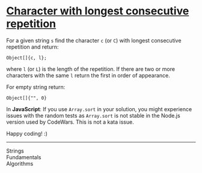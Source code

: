 <div class="description-content p-4">
<div class="markdown prose max-w-none mb-8" id="description"><h1><a href="https://www.codewars.com/kata/586d6cefbcc21eed7a001155" target="_blank">Character with longest consecutive repetition</a></h1><p>For a given string <code>s</code> find the character <code>c</code> (or <code>C</code>) with longest consecutive repetition and return:</p>
<pre style="display: none;"><code class="language-c"><span class="cm-variable">c</span>
(<span class="cm-variable">assign</span> <span class="cm-variable">l</span> <span class="cm-variable">to</span> <span class="cm-variable">pointer</span>)
</code></pre>
<pre style="display: none;"><code class="language-lua">{ <span class="cm-variable">character</span> = <span class="cm-variable">c</span>, <span class="cm-variable">length</span> = <span class="cm-variable">l</span> }
</code></pre>
<pre style="display: none;"><code class="language-go"><span class="cm-keyword">type</span> <span class="cm-variable">Result</span> <span class="cm-keyword">struct</span> {
    <span class="cm-variable">C</span> <span class="cm-keyword">rune</span> <span class="cm-comment">// character</span>
    <span class="cm-variable">L</span> <span class="cm-keyword">int</span>  <span class="cm-comment">// count</span>
}
</code></pre>
<pre style="display: none;"><code class="language-python">(<span class="cm-variable">c</span>, <span class="cm-variable">l</span>)
</code></pre>
<pre style="display: none;"><code class="language-haskell"><span class="cm-builtin">Just</span> (<span class="cm-builtin">Char</span>, <span class="cm-builtin">Int</span>)
</code></pre>
<pre style="display: none;"><code class="language-csharp"><span class="cm-variable">Tuple</span><span class="cm-operator">&lt;</span><span class="cm-type">char</span><span class="cm-operator">?</span>, <span class="cm-type">int</span><span class="cm-operator">&gt;</span>(<span class="cm-variable">c</span>, <span class="cm-variable">l</span>)
</code></pre>
<pre style="display: none;"><code class="language-shell"><span class="cm-comment"># in Shell a String of comma-separated values</span>
c,l
</code></pre>
<pre style="display: none;"><code class="language-javascript">[<span class="cm-variable">c</span>, <span class="cm-variable">l</span>]
</code></pre>
<pre style="display: none;"><code class="language-ruby">[<span class="cm-variable">c</span>, <span class="cm-variable">l</span>]
</code></pre>
<pre style="display: none;"><code class="language-groovy">[<span class="cm-variable">c</span>, <span class="cm-variable">l</span>]
</code></pre>
<pre style="display: none;"><code class="language-coffeescript"><span class="cm-punctuation">[</span><span class="cm-variable">c</span><span class="cm-punctuation">,</span> <span class="cm-variable">l</span><span class="cm-punctuation">]</span>
</code></pre>
<pre><code class="language-java"><span class="cm-type">Object</span>[]{<span class="cm-variable">c</span>, <span class="cm-variable">l</span>};
</code></pre>
<pre style="display: none;"><code class="language-typescript">[<span class="cm-variable">c</span>, <span class="cm-variable">l</span>]: [<span class="cm-variable">string</span>, <span class="cm-variable">number</span>]
</code></pre>
<pre style="display: none;"><code class="language-scala">(<span class="cm-variable">c</span>, <span class="cm-variable">l</span>)
</code></pre>
<pre style="display: none;"><code class="language-nim">(<span class="cm-variable">c</span>, <span class="cm-variable">l</span>)
</code></pre>
<pre style="display: none;"><code class="language-kotlin"><span class="cm-type">Pair</span>(<span class="cm-variable">c</span>, <span class="cm-variable">l</span>)
</code></pre>
<pre style="display: none;"><code class="language-vb"><span class="cm-variable">Tuple</span>(<span class="cm-keyword">Of</span> <span class="cm-keyword">Char</span><span class="cm-error">?</span>, <span class="cm-keyword">Integer</span><span class="cm-operator">&gt;</span>(<span class="cm-variable">c</span>, <span class="cm-variable">l</span>)
</code></pre>
<pre style="display: none;"><code class="language-elixir">{<span class="cm-variable">c</span>, <span class="cm-variable">l</span>}
</code></pre>
<pre style="display: none;"><code class="language-rust"><span class="cm-builtin">Some</span>((<span class="cm-variable">c</span>, <span class="cm-variable">l</span>))
</code></pre>
<pre style="display: none;"><code class="language-perl">[<span class="cm-meta">c</span>, <span class="cm-meta">l</span>]
</code></pre>
<p>where <code>l</code> (or <code>L</code>) is the length of the repetition. If there are two or more characters with the same <code>l</code> return the first in order of appearance.</p>
<p>For empty string return:</p>
<pre style="display: none;"><code class="language-c"><span class="cm-string">'\0'</span>
(<span class="cm-variable">assign</span> <span class="cm-number">0</span> <span class="cm-variable">to</span> <span class="cm-variable">pointer</span>)
</code></pre>
<pre style="display: none;"><code class="language-lua">{<span class="cm-variable">character</span> = <span class="cm-string">""</span>, <span class="cm-variable">length</span> = <span class="cm-number">0</span> }
</code></pre>
<pre style="display: none;"><code class="language-go"><span class="cm-variable">Result</span>{}
</code></pre>
<pre style="display: none;"><code class="language-python">(<span class="cm-string">''</span>, <span class="cm-number">0</span>)
</code></pre>
<pre style="display: none;"><code class="language-haskell"><span class="cm-builtin">Nothing</span>
</code></pre>
<pre style="display: none;"><code class="language-csharp"><span class="cm-variable">Tuple</span><span class="cm-operator">&lt;</span><span class="cm-type">char</span><span class="cm-operator">?</span>, <span class="cm-type">int</span><span class="cm-operator">&gt;</span>(<span class="cm-atom">null</span>, <span class="cm-number">0</span>)
</code></pre>
<pre style="display: none;"><code class="language-shell">,0
</code></pre>
<pre style="display: none;"><code class="language-javascript">[<span class="cm-string">""</span>, <span class="cm-number">0</span>]
</code></pre>
<pre style="display: none;"><code class="language-groovy">[<span class="cm-string">""</span>, <span class="cm-number">0</span>]
</code></pre>
<pre style="display: none;"><code class="language-ruby">[<span class="cm-string">""</span>, <span class="cm-number">0</span>]
</code></pre>
<pre style="display: none;"><code class="language-coffeescript"><span class="cm-punctuation">[</span><span class="cm-string">""</span><span class="cm-punctuation">,</span> <span class="cm-number">0</span><span class="cm-punctuation">]</span>
</code></pre>
<pre><code class="language-java"><span class="cm-type">Object</span>[]{<span class="cm-string">""</span>, <span class="cm-number">0</span>}
</code></pre>
<pre style="display: none;"><code class="language-typescript">[<span class="cm-string">""</span>, <span class="cm-number">0</span>]
</code></pre>
<pre style="display: none;"><code class="language-scala">(<span class="cm-string">""</span>, <span class="cm-number">0</span>)
</code></pre>
<pre style="display: none;"><code class="language-nim">(<span class="cm-string">'\0'</span>, <span class="cm-number">0</span>)
</code></pre>
<pre style="display: none;"><code class="language-kotlin"><span class="cm-type">Pair</span>(<span class="cm-atom">null</span>, <span class="cm-number">0</span>)
</code></pre>
<pre style="display: none;"><code class="language-vb"><span class="cm-variable">Tuple</span>(<span class="cm-keyword">Of</span> <span class="cm-keyword">Char</span><span class="cm-error">?</span>, <span class="cm-keyword">Integer</span>)(<span class="cm-keyword">Nothing</span>, <span class="cm-number">0</span>)
</code></pre>
<pre style="display: none;"><code class="language-elixir">{<span class="cm-string">""</span>, <span class="cm-number">0</span>}
</code></pre>
<pre style="display: none;"><code class="language-rust"><span class="cm-builtin">None</span>
</code></pre>
<pre style="display: none;"><code class="language-swift"><span class="cm-punctuation">[</span><span class="cm-string">""</span><span class="cm-punctuation">:</span> <span class="cm-number">0</span><span class="cm-punctuation">]</span>
</code></pre>
<pre style="display: none;"><code class="language-perl">[<span class="cm-string">""</span>, <span class="cm-number">0</span>]
</code></pre>
<p>In <strong>JavaScript</strong>: If you use <code>Array.sort</code> in your solution, you might experience issues with the random tests as <code>Array.sort</code> is not stable in the Node.js version used by CodeWars. This is not a kata issue.</p>
<p>Happy coding! :)</p>
</div>
<hr>
<div class="mt-4"><span><i class="icon-moon-tag "></i></span><div class="keyword-tag">Strings</div><div class="keyword-tag">Fundamentals</div><div class="keyword-tag">Algorithms</div></div>
</div>